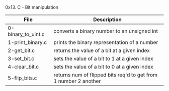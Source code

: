 0x13. C - Bit manipulation

File | Description
---|---
0-binary_to_uint.c | converts a binary number to an unsigned int
1-print_binary.c | prints the binary representation of a number
2-get_bit.c | returns the value of a bit at a given index
3-set_bit.c | sets the value of a bit to 1 at a given index
4-clear_bit.c | sets the value of a bit to 0 at a given index
5-flip_bits.c | returns num of flipped bits req'd to get from 1 number 2 another
